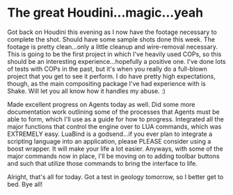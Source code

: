 # The great Houdini...magic...yeah


Got back on Houdini this evening as I now have the footage necessary to complete the shot. Should have some sample shots done this week. The footage is pretty clean...only a little cleanup and wire-removal necessary. This is going to be the first project in which I've heavily used COPs, so this should be an interesting experience...hopefully a positive one. I've done lots of tests with COPs in the past, but it's when you really do a full-blown project that you get to see it perform. I do have pretty high expectations, though, as the main compositing package I've had experience with is Shake. Will let you all know how it handles my abuse. :)

Made excellent progress on Agents today as well. Did some more documentation work outlining some of the processes that Agents must be able to form, which I'll use as a guide for how to progress. Integrated all the major functions that control the engine over to LUA commands, which was EXTREMELY easy. LuaBind is a godsend...if you ever plan to integrate a scripting language into an application, please PLEASE consider using a boost wrapper. It will make your life a lot easier. Anyways, with some of the major commands now in place, I'll be moving on to adding toolbar buttons and such that utilize those commands to bring the interface to life.

Alright, that's all for today. Got a test in geology tomorrow, so I better get to bed. Bye all!

